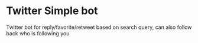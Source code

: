 # Twitter Simple bot
 Twitter bot for reply/favorite/retweet based on search query, can also follow back who is following you
